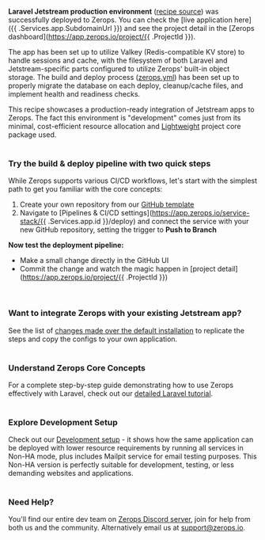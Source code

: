 [//]: # (Your Zerops recipe {{ .Recipe.Name }} is live! What next?)

**Laravel Jetstream production environment** ([recipe source](https://github.com/zeropsio/recipe-laravel-jetstream)) was successfully deployed to Zerops. You can check the [live application here]({{ .Services.app.SubdomainUrl }}) and see the project detail in the [Zerops dashboard](https://app.zerops.io/project/{{ .ProjectId }}).

The app has been set up to utilize Valkey (Redis-compatible KV store) to handle sessions and cache, with the filesystem of both Laravel and Jetstream-specific parts configured to utilize Zerops' built-in object storage. The build and deploy process ([zerops.yml](https://github.com/zeropsio/recipe-laravel-jetstream/blob/main/zerops.yml)) has been set up to properly migrate the database on each deploy, cleanup/cache files, and implement health and readiness checks.

This recipe showcases a production-ready integration of Jetstream apps to Zerops. The fact this environment is "development" comes just from its minimal, cost-efficient resource allocation and [Lightweight](https://docs.zerops.io/features/pricing#understanding-projects) project core package used.
<br/><br/>

### Try the build & deploy pipeline with two quick steps
While Zerops supports various CI/CD workflows, let's start with the simplest path to get you familiar with the core concepts:

1. Create your own repository from our [GitHub template](https://github.com/zeropsio/recipe-laravel-jetstream)
2. Navigate to [Pipelines & CI/CD settings](https://app.zerops.io/service-stack/{{ .Services.app.id }}/deploy) and connect the service with your new GitHub repository, setting the trigger to **Push to Branch**

**Now test the deployment pipeline:**
- Make a small change directly in the GitHub UI
- Commit the change and watch the magic happen in [project detail](https://app.zerops.io/project/{{ .ProjectId }})

<br/>

### Want to integrate Zerops with your existing Jetstream app?
See the list of [changes made over the default installation](https://github.com/zeropsio/recipe-laravel-jetstream/blob/main/README.md#changes-made-over-the-default-installation) to replicate the steps and copy the configs to your own application.
<br /><br />
### Understand Zerops Core Concepts
For a complete step-by-step guide demonstrating how to use Zerops effectively with Laravel, check out our [detailed Laravel tutorial](https://docs.zerops.io/frameworks/laravel/introduction).
<br /><br />
### Explore Development Setup
Check out our [Development setup](https://app.zerops.io/recipe/laravel-jetstream-devel) - it shows how the same application can be deployed with lower resource requirements by running all services in Non-HA mode, plus includes Mailpit service for email testing purposes. This Non-HA version is perfectly suitable for development, testing, or less demanding websites and applications.
<br /><br />
### Need Help?
You'll find our entire dev team on [Zerops Discord server](https://discord.gg/zeropsio), join for help from both us and the community. Alternatively email us at support@zerops.io.
